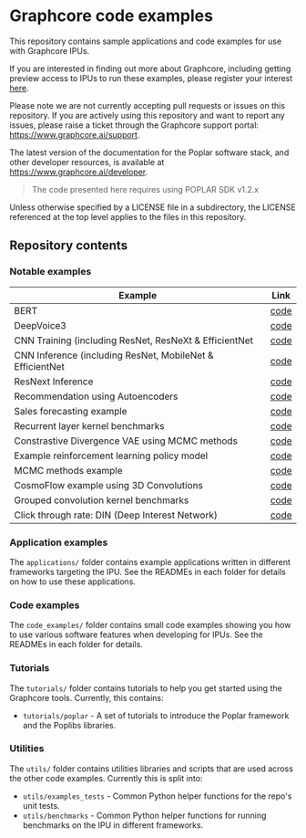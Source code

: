 # Graphcore code examples

This repository contains sample applications and code examples for use with
Graphcore IPUs.

If you are interested in finding out more about Graphcore, including
getting preview access to IPUs to run these examples, please register
your interest [here](https://www.graphcore.ai/product_info).

Please note we are not currently accepting pull requests or issues on this
repository. If you are actively using this repository and want to report any issues, please raise a ticket through the Graphcore support portal: https://www.graphcore.ai/support.

The latest version of the documentation for the Poplar software stack, and other developer resources, is available at https://www.graphcore.ai/developer.

>  The code presented here requires using POPLAR SDK v1.2.x

Unless otherwise specified by a LICENSE file in a subdirectory, the LICENSE referenced at the top level applies to the files in this repository.

## Repository contents

### Notable examples

| Example | Link |
| ------- | ---- |
| BERT | [code](applications/popart/bert) |
| DeepVoice3 | [code](applications/popart/deep_voice) |
| CNN Training (including ResNet, ResNeXt & EfficientNet | [code](applications/tensorflow/cnns/training) |
| CNN Inference (including ResNet, MobileNet & EfficientNet | [code](applications/tensorflow/cnns/inference) |
| ResNext Inference | [code](applications/popart/resnext_inference) |
| Recommendation using Autoencoders | [code](applications/tensorflow/autoencoder) |
| Sales forecasting example | [code](applications/tensorflow/sales_forecasting) |
| Recurrent layer kernel benchmarks | [code](code_examples/tensorflow/kernel_benchmarks) |
| Constrastive Divergence VAE using MCMC methods | [code](applications/tensorflow/contrastive_divergence_vae) |
| Example reinforcement learning policy model | [code](applications/tensorflow/reinforcement_learning) |
| MCMC methods example | [code](code_examples/tensorflow/mcmc) |
| CosmoFlow example using 3D Convolutions | [code](code_examples/tensorflow/cosmoflow) |
| Grouped convolution kernel benchmarks | [code](code_examples/tensorflow/kernel_benchmarks) |
| Click through rate: DIN (Deep Interest Network) | [code](applications/tensorflow/click_through_rate) |

### Application examples

The `applications/` folder contains example applications written in different frameworks targeting the IPU. See the READMEs in each folder for details on how to use these applications.

### Code examples

The `code_examples/` folder contains small code examples showing you how to use various software features when developing for IPUs. See the READMEs in each folder for details.

### Tutorials

The `tutorials/` folder contains tutorials to help you get started using the Graphcore tools. Currently, this contains:

* `tutorials/poplar` - A set of tutorials to introduce the Poplar framework and the Poplibs libraries.

### Utilities

The `utils/` folder contains utilities libraries and scripts that are used across the other code examples. Currently this is split into:

* `utils/examples_tests` - Common Python helper functions for the repo's unit tests.
* `utils/benchmarks` - Common Python helper functions for running benchmarks on the IPU in different frameworks.
